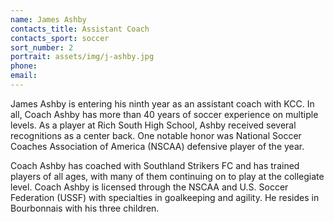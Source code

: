 ```yaml
---
name: James Ashby
contacts_title: Assistant Coach
contacts_sport: soccer
sort_number: 2
portrait: assets/img/j-ashby.jpg
phone:
email:
---
```

James Ashby is entering his ninth year as an assistant coach with KCC. In all, Coach Ashby has more than 40 years of soccer experience on multiple levels. As a player at Rich South High School, Ashby received several recognitions as a center back. One notable honor was National Soccer Coaches Association of America (NSCAA) defensive player of the year.

Coach Ashby has coached with Southland Strikers FC and has trained players of all ages, with many of them continuing on to play at the collegiate level. Coach Ashby is licensed through the NSCAA and U.S. Soccer Federation (USSF) with specialties in goalkeeping and agility. He resides in Bourbonnais with his three children.